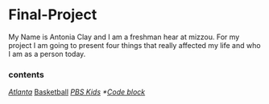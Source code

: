 <h1 id="final-project">Final-Project</h1>
<p>My Name is Antonia Clay and I am a freshman hear at mizzou. For my project I am going to present four things that really affected my life and who I am as a person today.</p>
<h3 id="contents">contents</h3>
<p>  <em><a href="./Atlanta.md">Atlanta</a>
  </em><a href="./Basketball.md">Basketball</a>
  <em><a href="./PBSkids.md">PBS Kids</a>
  *<a href="./Videogames.md">Code block</a> </p>
